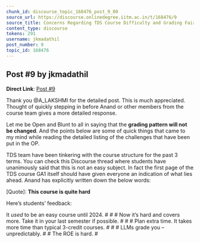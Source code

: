 ```yaml
---
chunk_id: discourse_topic_168476_post_9_00
source_url: https://discourse.onlinedegree.iitm.ac.in/t/168476/9
source_title: Concerns Regarding TDS Course Difficulty and Grading Fairness
content_type: discourse
tokens: 291
username: jkmadathil
post_number: 9
topic_id: 168476
---
```


## Post #9 by jkmadathil

**Direct Link**: [Post #9](https://discourse.onlinedegree.iitm.ac.in/t/168476/9)

Thank you @A_LAKSHMI for the detailed post. This is much appreciated. Thought of quickly stepping in before Anand or other members from the course team gives a more detailed response.

Let me be Open and Blunt to all in saying that the **grading pattern will not be changed**. And the points below are some of quick things that came to my mind while reading the detailed listing of the challenges that have been put in the OP.

TDS team have been tinkering with the course structure for the past 3 terms. You can check this Discourse thread where students have unanimously said that this is not an easy subject. In fact the first page of the TDS course GA1 itself should have given everyone an indication of what lies ahead. Anand has explicitly written down the below words:

[Quote]: 
**This course is quite hard**

Here’s students’ feedback:

It *used* to be an easy course until 2024. # # #
Now it’s hard and covers more. Take it in your last semester if possible. # # #
Plan extra time. It takes more time than typical 3-credit courses. # # #
LLMs grade you – unpredictably. # #
The ROE is hard. #
